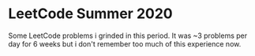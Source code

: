 # LeetCode Summer 2020
Some LeetCode problems i grinded in this period. It was ~3 problems per day for 6 weeks but i don't remember too much of this experience now.